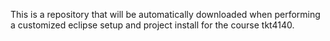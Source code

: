 This is a repository that will be automatically downloaded when performing a customized 
eclipse setup and project install for the course tkt4140.
